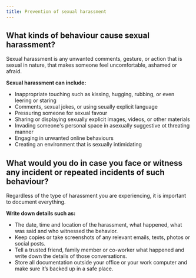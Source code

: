 ```yaml
---
title: Prevention of sexual harassment
---
```



## What kinds of behaviour cause sexual harassment?



 Sexual harassment is any unwanted comments, gesture, or action that is sexual in nature, that makes someone feel uncomfortable, ashamed or afraid.

 **Sexual harassment can include:**
- Inappropriate touching such as kissing, hugging, rubbing, or even leering or staring
- Comments, sexual jokes, or using seually explicit language
- Pressuring someone for sexual favour
- Sharing or displaying sexually explicit images, videos, or other materials 
- Invading someone's personal space in asexually suggestive ot threating manner
- Engaging in unwanted online behaviours
- Creating an environment that is sexually intimidating

## What would you do in case you face or witness any incident or repeated incidents of such behaviour?

Regardless of the type of harassment you are experiencing, it is important to document everything.

**Write down details such as:**

- The date, time and location of the harassment, what happened, what was said and who witnessed the behavior. 
- Keep copies or take screenshots of any relevant emails, texts, photos or social posts.
- Tell a trusted friend, family member or co-worker what happened and write down the details of those conversations.
- Store all documentation outside your office or your work computer and make sure it’s backed up in a safe place. 

